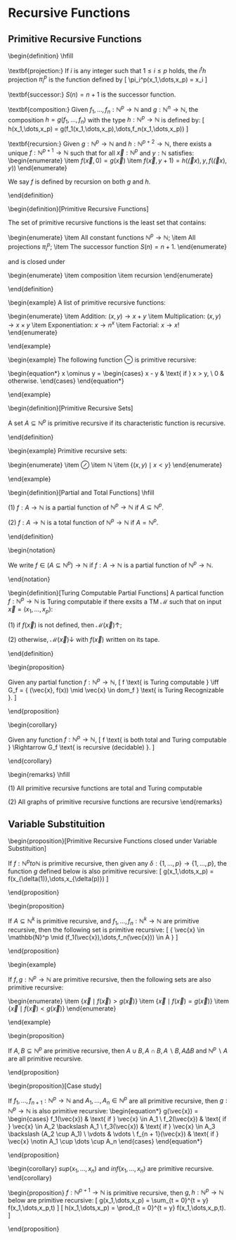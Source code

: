 # Recursive Functions

## Primitive Recursive Functions


\begin{definition}
\hfill

\textbf{projection:} If $i$ is any integer such that $1 \le i \le p$ holds,
the $i^th$ projection $\pi_i^p$ is the function defined by
\[
\pi_i^p(x_1,\dots,x_p) = x_i
\]

\textbf{successor:} $S(n) = n + 1$ is the successor function.

\textbf{composition:} Given $f_1, \dots, f_n : \mathbb{N}^p \to \mathbb{N}$ and
$g : \mathbb{N}^n \to \mathbb{N}$, the composition $h = g(f_1,\dots,f_n)$ with
the type $h : \mathbb{N}^p \to \mathbb{N}$ is defined by:
\[
h(x_1,\dots,x_p) = g(f_1(x_1,\dots,x_p),\dots,f_n(x_1,\dots,x_p))
\]

\textbf{recursion:} Given $g: \mathbb{N}^p \to \mathbb{N}$ and
$h : \mathbb{N}^{p+2} \to \mathbb{N}$, there exists a unique
$f : \mathbb{N}^{p+1} \to \mathbb{N}$ such that for all $\vec{x} : \mathbb{N}^p$
and $y : \mathbb{N}$ satisfies:
\begin{enumerate}
\item $f(\vec{x}, 0) = g(\vec{x})$
\item $f(\vec{x}, y + 1) = h(\vec(x), y, f(\vec(x), y))$
\end{enumerate}

We say $f$ is defined by recursion on both $g$ and $h$.

\end{definition}


\begin{definition}[Primitive Recursive Functions]

The set of primitive recursive functions is the least set that contains:

\begin{enumerate}
\item All constant functions $\mathbb{N}^p \to \mathbb{N}$;
\item All projections $\pi_i^p$;
\item The successor function $S(n) = n + 1$.
\end{enumerate}

and is closed under

\begin{enumerate}
\item composition
\item recursion
\end{enumerate}

\end{definition}


\begin{example}
A list of primitive recursive functions:

\begin{enumerate}
\item Addition: $(x, y) \to x + y$
\item Multiplication: $(x, y) \to x \times y$
\item Exponentiation: $x \to n^x$
\item Factorial: $x \to x!$
\end{enumerate}

\end{example}


\begin{example}
The following function $\ominus$ is primitive recursive:

\begin{equation*}
x \ominus y =
  \begin{cases}
      x - y & \text{ if } x > y, \\
      0 & otherwise.
  \end{cases}
\end{equation*}

\end{example}



\begin{definition}[Primitive Recursive Sets]

A set $A \subseteq \mathbb{N}^p$ is primitive recursive if its
characteristic function is recursive.

\end{definition}


\begin{example}
Primitive recursive sets:

\begin{enumerate}
\item $\oslash$
\item $\mathbb{N}$
\item $\{ (x, y) \mid x < y \}$
\end{enumerate}

\end{example}


\begin{definition}[Partial and Total Functions]
\hfill

(1) $f : A \to \mathbb{N}$ is a partial function of $\mathbb{N}^p \to
\mathbb{N}$ if $A \subseteq \mathbb{N}^p$.

(2) $f : A \to \mathbb{N}$ is a total function of $\mathbb{N}^p \to
\mathbb{N}$ if $A = \mathbb{N}^p$.

\end{definition}


\begin{notation}

We write $f \in (A \subseteq \mathbb{N}^p) \to \mathbb{N}$ if $f : A
\to \mathbb{N}$ is a partial function of $\mathbb{N}^p \to \mathbb{N}$.

\end{notation}


\begin{definition}[Turing Computable Partial Functions]
A partical function $f : \mathbb{N}^p \to \mathbb{N}$ is Turing computable if
there exsits a TM $\mathcal{M}$ such that on input $\vec{x} = (x_1, \dots, x_p)$:

(1) if $f(\vec{x})$ is not defined, then $\mathcal{M}(\vec{x}) \uparrow$;

(2) otherwise, $\mathcal{M}(\vec{x}) \downarrow$ with $f(\vec{x})$ written on its tape.

\end{definition}


\begin{proposition}

Given any partial function $f : \mathbb{N}^p \to \mathbb{N}$,
\[
f \text{ is Turing computable } \iff G_f = \{ (\vec{x}, f(x)) \mid \vec{x} \in dom_f \} \text{ is Turing Recognizable }.
\]

\end{proposition}


\begin{corollary}

Given any function $f : \mathbb{N}^p \to \mathbb{N}$,
\[
f \text{ is both total and Turing computable } \Rightarrow G_f \text{ is recursive (decidable) }.
\]

\end{corollary}


\begin{remarks}
\hfill

(1) All primitive recursive functions are total and Turing computable

(2) All graphs of primitive recursive functions are recursive
\end{remarks}


## Variable Substituition

\begin{proposition}[Primitive Recursive Functions closed under Variable Substituition]

If $f: \mathbb{N}^p to \mathbb{N}$ is primitive recursive, then given any
$\delta : \{ 1,\dots,p \} \to \{1,\dots,p\}$, the function $g$ defined below
is also primitive recursive:
\[
g(x_1,\dots,x_p) = f(x_{\delta(1)},\dots,x_{\delta(p)})
\]

\end{proposition}


\begin{proposition}

If $A \subseteq \mathbb{N}^k$ is primitive recursive, and
$f_1,\dots,f_n : \mathbb{N}^k \to \mathbb{N}$ are primitive
recursive, then the following set is primitive recursive:
\[
\{ \vec{x} \in \mathbb{N}^p \mid (f_1(\vec{x}),\dots,f_n(\vec{x})) \in A \}
\]

\end{proposition}



\begin{example}

If $f, g : \mathbb{N}^p \to \mathbb{N}$ are primitive recursive, then
the following sets are also primitive recursive:

\begin{enumerate}
\item $\{ \vec{x} \mid f(\vec{x}) > g(\vec{x}) \}$
\item $\{ \vec{x} \mid f(\vec{x}) = g(\vec{x}) \}$
\item $\{ \vec{x} \mid f(\vec{x}) < g(\vec{x}) \}$
\end{enumerate}

\end{example}



\begin{proposition}

If $A, B \subseteq \mathbb{N}^p$ are primitive recursive, then
$A \cup B, A \cap B, A \backslash B, A \Delta B$ and $\mathbb{N}^p \backslash A$
are all primitive recursive.

\end{proposition}


\begin{proposition}[Case study]

If $f_1, \dots, f_{n+1} : \mathbb{N}^p \to \mathbb{N}$ and $A_1,
\dots, A_n \in \mathbb{N}^p$ are all primitive recursive, then $g :
\mathbb{N}^p \to \mathbb{N}$ is also primitive recursive:
\begin{equation*}
g(\vec{x}) =
  \begin{cases}
    f_1(\vec{x}) & \text{ if } \vec{x} \in A_1 \\
    f_2(\vec{x}) & \text{ if } \vec{x} \in A_2 \backslash A_1 \\
    f_3(\vec{x}) & \text{ if } \vec{x} \in A_3 \backslash (A_2 \cup A_1) \\
    \vdots & \vdots \\
    f_{n + 1}(\vec{x}) & \text{ if } \vec{x} \notin A_1 \cup \dots \cup A_n
  \end{cases}
\end{equation*}

\end{proposition}



\begin{corollary}
$sup(x_1,\dots,x_n)$ and $inf(x_1,\dots,x_n)$ are primitive recursive.
\end{corollary}


\begin{proposition}
$f : \mathbb{N}^{p+1} \to \mathbb{N}$ is primitive recursive, then
$g, h : \mathbb{N}^p \to \mathbb{N}$ below are primitive recursive:
\[
g(x_1,\dots,x_p) = \sum_{t = 0}^{t = y} f(x_1,\dots,x_p,t)
\]
\[
h(x_1,\dots,x_p) = \prod_{t = 0}^{t = y} f(x_1,\dots,x_p,t).
\]

\end{proposition}
